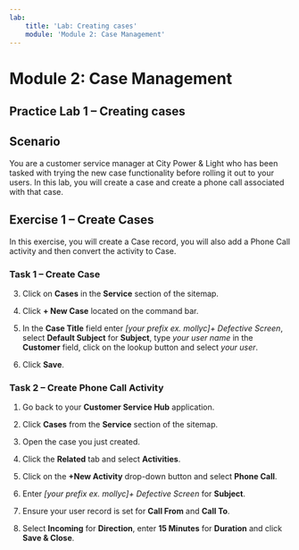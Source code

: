 ```yaml
---
lab:
    title: 'Lab: Creating cases'
    module: 'Module 2: Case Management'
---
```


Module 2: Case Management
=========================

## Practice Lab 1 – Creating cases

Scenario
--------

You are a customer service manager at City Power & Light who has been tasked
with trying the new case functionality before rolling it out to your users. In
this lab, you will create a case and create a phone call associated with that case.

Exercise 1 – Create Cases
-------------------------

In this exercise, you will create a Case record, you will also add a Phone Call
activity and then convert the activity to Case.

### Task 1 – Create Case

3.  Click on **Cases** in the **Service** section of the sitemap.

4.  Click **+ New Case** located on the command bar.

5.  In the **Case Title** field enter *[your prefix ex. mollyc]+ Defective Screen*, select **Default Subject**
    for **Subject**, type *your user name* in the **Customer** field, click on the lookup
    button and select *your user*.

6.  Click **Save**.

### Task 2 – Create Phone Call Activity

1.  Go back to your **Customer Service Hub** application.

2.  Click **Cases** from the **Service** section of the sitemap.

3.  Open the case you just created.

4.  Click the **Related** tab and select **Activities**.

5.  Click on the **+New Activity** drop-down button and select **Phone Call**.

4.  Enter *[your prefix ex. mollyc]+ Defective Screen* for **Subject**.

5.  Ensure your user record is set for **Call From** and **Call To**.

6.  Select **Incoming** for **Direction**, enter **15 Minutes** for **Duration**
    and click **Save & Close**.
